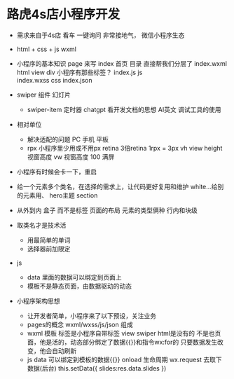 # 路虎4s店小程序开发

- 需求来自于4s店
    看车 一键询问
    非常接地气， 微信小程序生态

- html + css + js
    wxml

- 小程序的基本知识
    page 来写
        index 首页 目录  直接帮我们分层了
            index.wxml      html    view   div   小程序有那些标签？ 
            index.js        js      
            index.wxss      css
            index.json     

- swiper 组件
    幻灯片
    + swiper-item
    定时器
    chatgpt
    看开发文档的思想    AI英文
    调试工具的使用

- 相对单位
    - 解决适配的问题
    PC 手机 平板
    - rpx 小程序里少用或不用px
        retina 3倍retina  1rpx = 3px
        vh view height视窗高度
        vw 视窗高度
        100 满屏 

- 小程序有时候会卡一下，重启
- 给一个元素多个类名，在选择的需求上，让代码更好复用和维护
    white...给别的元素用、
    hero主题
    section
- 从外到内
    盒子  而不是标签  页面的布局
    元素的类型俩种  行内和块级
- 取类名才是技术活
    - 用最简单的单词
    - 选择器前加限定

- js
    - data 里面的数据可以绑定到页面上
    - 模板不是静态页面，由数据驱动的动态

- 小程序架构思想
    - 让开发者简单，小程序来了以下预设，关注业务
    - pages的概念
        wxml/wxss/js/json 组成
    - wxml 模板
        标签是小程序自带标签 view swiper html是没有的
        不是也页面，他是活的，动态部分绑定了数据{{}}和指令wx:for的
        只要数据发生改变，他会自动刷新
    - js
        data 可以绑定到模板的数据{{}}
        onload 生命周期 wx.request 去取下数据(后台)
        this.setData({
            slides:res.data.slides
        })
